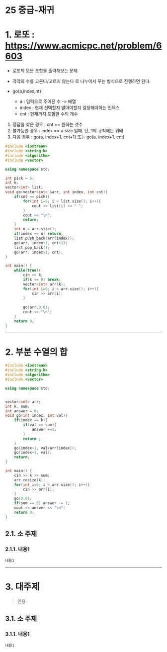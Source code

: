 25 중급-재귀
=======================
# 1. 로또 : https://www.acmicpc.net/problem/6603 
    
* 로또의 모든 조합을 출력해보는 문제     
* 각각의 수를 고른다/고르지 않는다 로 나누어서 푸는 방식으로 진행하면 된다.     
          
* go(a,index,nt)    
  * a : 입력으로 주어진 수 -> 배열      
  * index : 현재 선택할지 말아야할지 결정해야하는 인덱스        
  * cnt : 현재까지 포함한 수의 개수       
    
1. 정답을 찾은 경우 : cnt == 원하는 갯수      
2. 불가능한 경우 : index == a.size 일때. 단, 1의 규칙에는 위배      
3. 다음 경우 : go(a, index+1, cnt+1) 또는 go(a, index+1, cnt)  

```c++
#include <iostream>
#include <string.h>
#include <algorithm>
#include <vector>

using namespace std;

int pick = 6;
int k;
vector<int> list;
void go(vector<int> &arr, int index, int cnt){
    if(cnt == pick){
        for(int i=0; i < list.size(); i++){
            cout << list[i] << " ";
        }
        cout << "\n";
        return;
    }
    int n = arr.size();
    if(index == n) return;
    list.push_back(arr[index]);
    go(arr, index+1, cnt+1);
    list.pop_back();
    go(arr, index+1, cnt);
}

int main() {
    while(true){
        cin >> k;
        if(k == 0) break;
        vector<int> arr(k);
        for(int i=0; i < arr.size(); i++){
            cin >> arr[i];
        }
        
        go(arr,0,0);
        cout << "\n";
    }
    return 0;
}
```

***
# 2. 부분 수열의 합   

```c++
#include <iostream>
#include <string.h>
#include <algorithm>
#include <vector>

using namespace std;


vector<int> arr;
int k, sum;
int answer = 0;
void go(int index, int val){
    if(index == k){
        if(val == sum){
            answer +=1;
        }
        return ;
    }
    go(index+1, val+arr[index]);
    go(index+1, val);
    return;
}

int main() {
    cin >> k >> sum;
    arr.resize(k);
    for(int i=0; i < arr.size(); i++){
        cin >> arr[i];
    }
    go(0,0);
    if(sum == 0) answer -= 1;
    cout << answer << "\n";
    return 0;
}

```
## 2.1. 소 주제
### 2.1.1. 내용1
```
내용1
```   

***
# 3. 대주제
> 인용
## 3.1. 소 주제
### 3.1.1. 내용1
```
내용1
```
